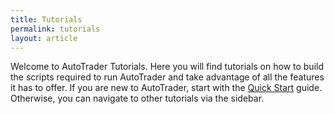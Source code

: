 ```yaml
---
title: Tutorials
permalink: tutorials
layout: article
---
```


Welcome to AutoTrader Tutorials. Here you will find tutorials on how to build the scripts required to run AutoTrader and 
take advantage of all the features it has to offer. If you are new to AutoTrader, start with the [Quick Start](getting-started) 
guide. Otherwise, you can navigate to other tutorials via the sidebar.
